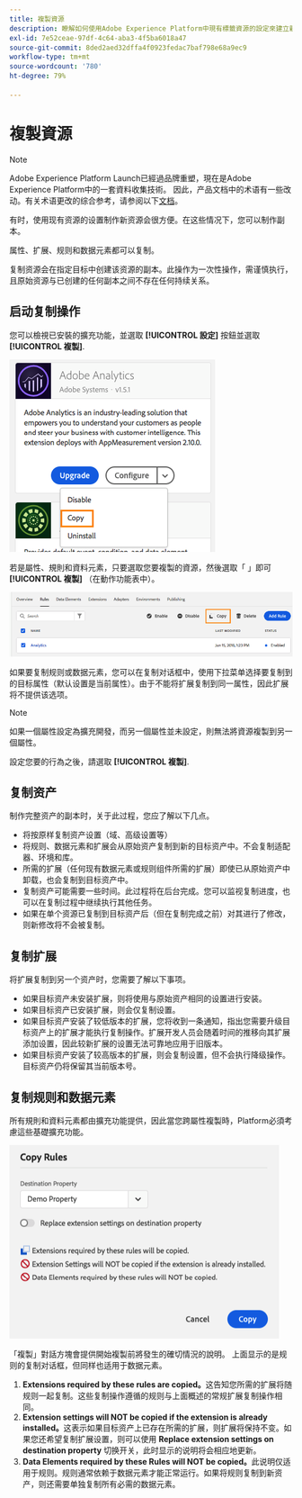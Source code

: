 ```yaml
---
title: 複製資源
description: 瞭解如何使用Adobe Experience Platform中現有標籤資源的設定來建立新標籤資源。
exl-id: 7e52ceae-97df-4c64-aba3-4f5ba6018a47
source-git-commit: 8ded2aed32dffa4f0923fedac7baf798e68a9ec9
workflow-type: tm+mt
source-wordcount: '780'
ht-degree: 79%

---
```


# 複製資源

>[!NOTE]
>
>Adobe Experience Platform Launch已經過品牌重塑，現在是Adobe Experience Platform中的一套資料收集技術。 因此，产品文档中的术语有一些改动。有关术语更改的综合参考，请参阅以下[文档](../../term-updates.md)。

有时，使用现有资源的设置制作新资源会很方便。在这些情况下，您可以制作副本。

属性、扩展、规则和数据元素都可以复制。

复制资源会在指定目标中创建该资源的副本。此操作为一次性操作，需谨慎执行，且原始资源与已创建的任何副本之间不存在任何持续关系。

## 启动复制操作

您可以檢視已安裝的擴充功能，並選取 **[!UICONTROL 設定]** 按鈕並選取 **[!UICONTROL 複製]**.

![复制 Analytics 扩展](../../images/copy-initiate-extension.png)

若是屬性、規則和資料元素，只要選取您要複製的資源，然後選取「 」即可 **[!UICONTROL 複製]** （在動作功能表中）。

![复制 Analytics 规则](../../images/copy-initiate-rule.png)

如果要复制规则或数据元素，您可以在复制对话框中，使用下拉菜单选择要复制到的目标属性（默认设置是当前属性）。由于不能将扩展复制到同一属性，因此扩展将不提供该选项。

>[!NOTE]
>
>如果一個屬性設定為擴充開發，而另一個屬性並未設定，則無法將資源複製到另一個屬性。

設定您要的行為之後，請選取 **[!UICONTROL 複製]**.

## 复制资产

制作完整资产的副本时，关于此过程，您应了解以下几点。

* 将按原样复制资产设置（域、高级设置等）
* 将规则、数据元素和扩展会从原始资产复制到新的目标资产中。不会复制适配器、环境和库。
* 所需的扩展（任何现有数据元素或规则组件所需的扩展）即使已从原始资产中卸载，也会复制到目标资产中。
* 复制资产可能需要一些时间。此过程将在后台完成。您可以监视复制进度，也可以在复制过程中继续执行其他任务。
* 如果在单个资源已复制到目标资产后（但在复制完成之前）对其进行了修改，则新修改将不会被复制。

## 复制扩展

将扩展复制到另一个资产时，您需要了解以下事项。

* 如果目标资产未安装扩展，则将使用与原始资产相同的设置进行安装。
* 如果目标资产已安装扩展，则会仅复制设置。
* 如果目标资产安装了较低版本的扩展，您将收到一条通知，指出您需要升级目标资产上的扩展才能执行复制操作。扩展开发人员会随着时间的推移向其扩展添加设置，因此较新扩展的设置无法可靠地应用于旧版本。
* 如果目标资产安装了较高版本的扩展，则会复制设置，但不会执行降级操作。目标资产仍将保留其当前版本号。

## 复制规则和数据元素

所有規則和資料元素都由擴充功能提供，因此當您跨屬性複製時，Platform必須考慮這些基礎擴充功能。

![将规则复制到演示资产](../../images/copy-rules-dialog1.png)

「複製」對話方塊會提供開始複製前將發生的確切情況的說明。 上面显示的是规则的复制对话框，但同样也适用于数据元素。

1. **Extensions required by these rules are copied。**&#x200B;这告知您所需的扩展将随规则一起复制。这些复制操作遵循的规则与上面概述的常规扩展复制操作相同。
1. **Extension settings will NOT be copied if the extension is already installed。**&#x200B;这表示如果目标资产上已存在所需的扩展，则扩展将保持不变。如果您还希望复制扩展设置，则可以使用 **Replace extension settings on destination property** 切换开关，此时显示的说明将会相应地更新。
1. **Data Elements required by these Rules will NOT be copied。**&#x200B;此说明仅适用于规则。规则通常依赖于数据元素才能正常运行。如果将规则复制到新资产，则还需要单独复制所有必需的数据元素。
